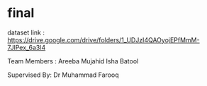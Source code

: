 # final
dataset link : https://drive.google.com/drive/folders/1_UDJzI4QAOyojEPfMmM-7JlPex_6a3l4

Team Members : Areeba Mujahid
               Isha Batool


Supervised By: Dr Muhammad Farooq

